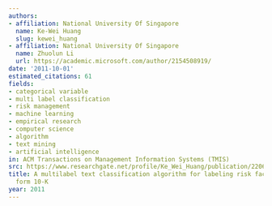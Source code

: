 ```yaml
---
authors:
- affiliation: National University Of Singapore
  name: Ke-Wei Huang
  slug: kewei_huang
- affiliation: National University Of Singapore
  name: Zhuolun Li
  url: https://academic.microsoft.com/author/2154508919/
date: '2011-10-01'
estimated_citations: 61
fields:
- categorical variable
- multi label classification
- risk management
- machine learning
- empirical research
- computer science
- algorithm
- text mining
- artificial intelligence
in: ACM Transactions on Management Information Systems (TMIS)
src: https://www.researchgate.net/profile/Ke_Wei_Huang/publication/220636696_A_multilabel_text_classification_algorithm_for_labeling_risk_factors_in_SEC_form_10-K/links/546b5e750cf20dedafd52d6f.pdf
title: A multilabel text classification algorithm for labeling risk factors in SEC
  form 10-K
year: 2011
---
```

